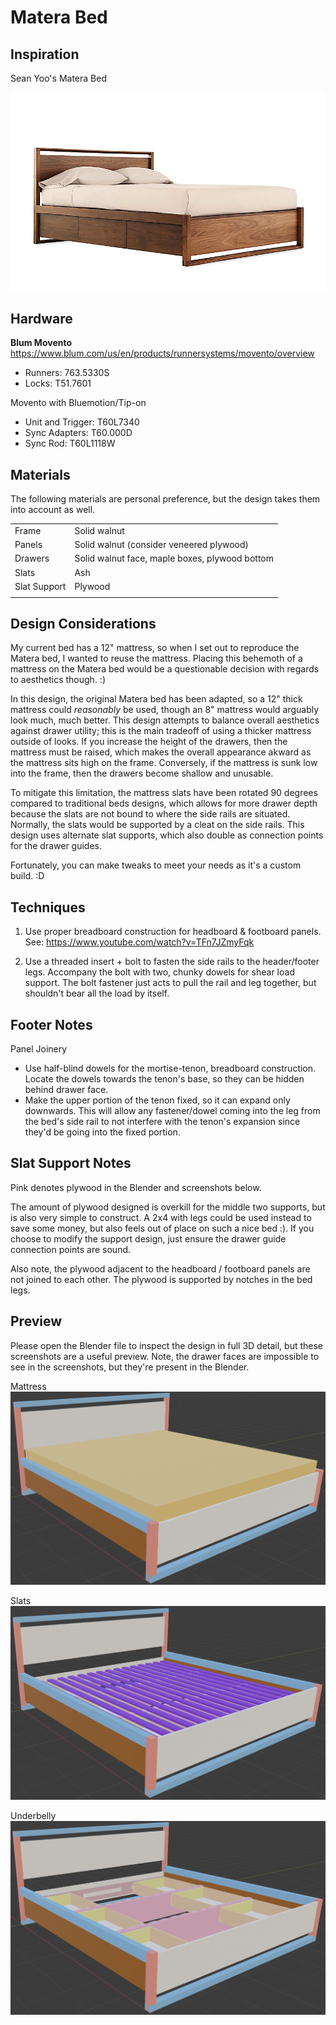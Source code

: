 # Matera Bed

## Inspiration

Sean Yoo's Matera Bed

![Matera bed with storage](./Images/Matera%20Bed%20with%20Storage.jpg)

## Hardware

**Blum Movento**
<https://www.blum.com/us/en/products/runnersystems/movento/overview>

* Runners: 763.5330S
* Locks: T51.7601

Movento with Bluemotion/Tip-on

* Unit and Trigger: T60L7340
* Sync Adapters: T60.000D
* Sync Rod: T60L1118W

## Materials
The following materials are personal preference, but the design takes them into account as well.

|||
|-|-|
| Frame | Solid walnut |
| Panels | Solid walnut (consider veneered plywood) |
| Drawers | Solid walnut face, maple boxes, plywood bottom |
| Slats | Ash |
| Slat Support | Plywood |
|||

## Design Considerations

My current bed has a 12" mattress, so when I set out to reproduce the Matera bed, I wanted to reuse the mattress. Placing this behemoth of a mattress on the Matera bed would be a questionable decision with regards to aesthetics though. :)

In this design, the original Matera bed has been adapted, so a 12" thick mattress could *reasonably* be used, though an 8" mattress would arguably look much, much better. This design attempts to balance overall aesthetics against drawer utility; this is the main tradeoff of using a thicker mattress outside of looks. If you increase the height of the drawers, then the mattress must be raised, which makes the overall appearance akward as the mattress sits high on the frame. Conversely, if the mattress is sunk low into the frame, then the drawers become shallow and unusable.

To mitigate this limitation, the mattress slats have been rotated 90 degrees compared to traditional beds designs, which allows for more drawer depth because the slats are not bound to where the side rails are situated. Normally, the slats would be supported by a cleat on the side rails. This design uses alternate slat supports, which also double as connection points for the drawer guides.

Fortunately, you can make tweaks to meet your needs as it's a custom build. :D

## Techniques
1. Use proper breadboard construction for headboard & footboard panels. See: https://www.youtube.com/watch?v=TFn7JZmyFqk

2. Use a threaded insert + bolt to fasten the side rails to the header/footer legs. Accompany the bolt with two, chunky dowels for shear load support. The bolt fastener just acts to pull the rail and leg together, but shouldn't bear all the load by itself.

## Footer Notes
Panel Joinery
  - Use half-blind dowels for the mortise-tenon, breadboard construction. Locate the dowels towards the tenon's base, so they can be hidden behind drawer face.
  - Make the upper portion of the tenon fixed, so it can expand only downwards. This will allow any fastener/dowel coming into the leg from the bed's side rail to not interfere with the tenon's expansion since they'd be going into the fixed portion.

## Slat Support Notes
Pink denotes plywood in the Blender and screenshots below.

The amount of plywood designed is overkill for the middle two supports, but is also very simple to construct. A 2x4 with legs could be used instead to save some money, but also feels out of place on such a nice bed :). If you choose to modify the support design, just ensure the drawer guide connection points are sound.

Also note, the plywood adjacent to the headboard / footboard panels are not joined to each other. The plywood is supported by notches in the bed legs.

## Preview

Please open the Blender file to inspect the design in full 3D detail, but these screenshots are a useful preview. Note, the drawer faces are impossible to see in the screenshots, but they're present in the Blender.

Mattress
![Matera bed with storage](./Images/Mattress.png)

Slats
![Matera bed with storage](./Images/Slats.png)

Underbelly
![Matera bed with storage](./Images/Open.png)